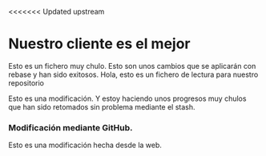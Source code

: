 <<<<<<< Updated upstream
# Nuestro cliente es el mejor

Esto es un fichero muy chulo. Esto son unos cambios que se aplicarán con rebase y han sido exitosos.
Hola, esto es un fichero de lectura para nuestro repositorio

Esto es una modificación. Y estoy haciendo unos progresos muy chulos que han sido retomados sin problema mediante el stash.

### Modificación mediante GitHub.

Esto es una modificación hecha desde la web.
